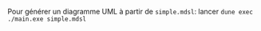 Pour générer un diagramme UML à partir 
de `simple.mdsl`: lancer 
`dune exec ./main.exe simple.mdsl`